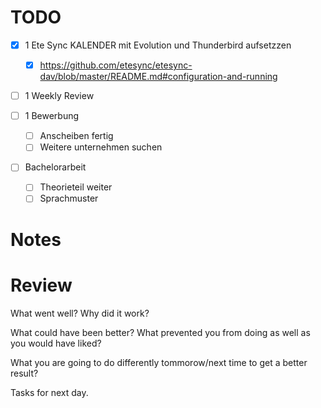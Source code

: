 # TODO 
- [x] 1 Ete Sync KALENDER mit Evolution und Thunderbird aufsetzzen 
	- [x] https://github.com/etesync/etesync-dav/blob/master/README.md#configuration-and-running
- [ ] 1 Weekly Review

- [ ] 1 Bewerbung 
	- [ ] Anscheiben fertig 
	- [ ] Weitere unternehmen suchen

- [ ] Bachelorarbeit
	- [ ] Theorieteil weiter
	- [ ] Sprachmuster
	
# Notes

# Review
What went well? Why did it work?


What could have been better? What prevented you from doing as well as you would have liked? 


What you are going to do differently tommorow/next time to get a better result? 


Tasks for next day. 